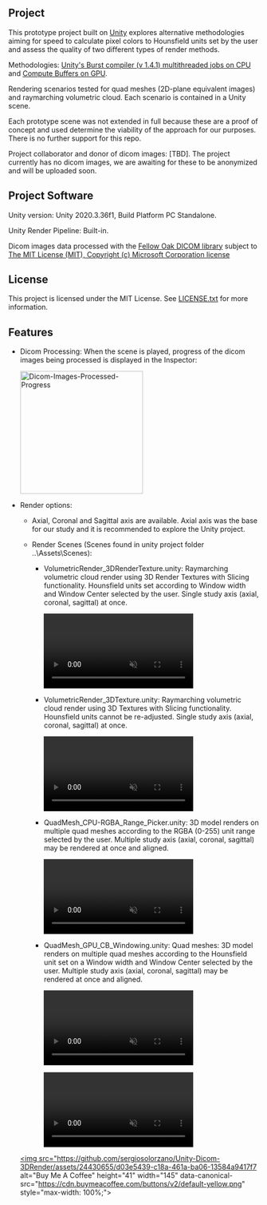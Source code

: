 ## Project
This prototype project built on [Unity](https://unity.com/) explores alternative methodologies aiming for speed to calculate pixel colors to Hounsfield units set by the user and assess the quality of two different types of render methods.

Methodologies: [Unity's Burst compiler (v 1.4.1) multithreaded jobs on CPU](https://docs.unity3d.com/Packages/com.unity.burst@0.2-preview.20/manual/index.html) and [Compute Buffers on GPU](https://docs.unity3d.com/2020.3/Documentation/ScriptReference/ComputeBuffer.html). 

Rendering scenarios tested for quad meshes (2D-plane equivalent images) and raymarching volumetric cloud. Each scenario is contained in a Unity scene.

Each prototype scene was not extended in full because these are a proof of concept and used determine the viability of the approach for our purposes. There is no further support for this repo.

Project collaborator and donor of dicom images: [TBD]. The project currently has no dicom images, we are awaiting for these to be anonymized and will be uploaded soon.

## Project Software
Unity version: Unity 2020.3.36f1, Build Platform PC Standalone.

Unity Render Pipeline: Built-in.

Dicom images data processed with the [Fellow Oak DICOM library](https://github.com/fo-dicom/fo-dicom) subject to [The MIT License (MIT), Copyright (c) Microsoft Corporation license]((https://github.com/fo-dicom/fo-dicom/blob/development/License.txt))

## License
This project is licensed under the MIT License. See [LICENSE.txt](https://github.com/sergiosolorzano/Dicom-3DRender/blob/main/LICENSE.md) for more information.

## Features

* Dicom Processing: When the scene is played, progress of the dicom images being processed is displayed in the Inspector:

  <img width="246" alt="Dicom-Images-Processed-Progress" src="https://user-images.githubusercontent.com/24430655/176902397-e3ed3745-2ba0-4c39-95e3-bd66d9aa6ad3.PNG">

* Render options:
  * Axial, Coronal and Sagittal axis are available. Axial axis was the base for our study and it is recommended to explore the Unity project.
  
  * Render Scenes (Scenes found in unity project folder ..\Assets\Scenes\):
  
    + VolumetricRender_3DRenderTexture.unity: Raymarching volumetric cloud render using 3D Render Textures with Slicing functionality. Hounsfield units set according to Window width and Window Center selected by the user. Single study axis (axial, coronal, sagittal) at once.

      <video src="https://user-images.githubusercontent.com/24430655/176890215-a7bb0a66-8046-4785-87d0-34494c17385b.mp4" controls="controls" muted="muted" playsinline="playsinline"></video>
      
    + VolumetricRender_3DTexture.unity: Raymarching volumetric cloud render using 3D Textures with Slicing functionality. Hounsfield units cannot be re-adjusted. Single study axis (axial, coronal, sagittal) at once.
  
      <video src="https://user-images.githubusercontent.com/24430655/176886772-4135dc33-e270-4643-8c2f-4b942009eaee.mp4" controls="controls" muted="muted" playsinline="playsinline"></video>

    + QuadMesh_CPU-RGBA_Range_Picker.unity: 3D model renders on multiple quad meshes according to the RGBA (0-255) unit range selected by the user. Multiple study axis (axial, coronal, sagittal) may be rendered at once and aligned.

      <video src="https://user-images.githubusercontent.com/24430655/176893082-cbd84e36-e1a6-43e7-a66e-0c1ad1fb441e.mp4" controls="controls" muted="muted" playsinline="playsinline"></video>
      
    + QuadMesh_GPU_CB_Windowing.unity: Quad meshes: 3D model renders on multiple quad meshes according to the Hounsfield unit set on a Window width and Window Center selected by the user. Multiple study axis (axial, coronal, sagittal) may be rendered at once and aligned.
  
      <video src="https://user-images.githubusercontent.com/24430655/176882412-39a4156d-2e70-451a-b6c3-ac033135e69a.mp4" controls="controls" muted="muted" playsinline="playsinline"></video>
  
      <video src="https://user-images.githubusercontent.com/24430655/178246241-c15854c9-c0c2-46b1-86a3-4885c7c21dad.mp4" controls="controls" muted="muted" playsinline="playsinline"></video>
      
      <a href="https://www.buymeacoffee.com/sergiosolorzano" rel="nofollow">
  <img src="https://github.com/sergiosolorzano/Unity-Dicom-3DRender/assets/24430655/d03e5439-c18a-461a-ba06-13584a9417f7 alt="Buy Me A Coffee" height="41" width="145" data-canonical-src="https://cdn.buymeacoffee.com/buttons/v2/default-yellow.png" style="max-width: 100%;">
  </a>
      



